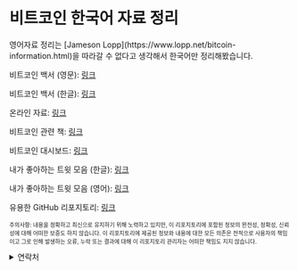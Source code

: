 # 비트코인 한국어 자료 정리

<p>
  영어자료 정리는 [Jameson Lopp](https://www.lopp.net/bitcoin-information.html)을 따라갈 수 없다고 생각해서 한국어만 정리해봤습니다.
</p>

<p>비트코인 백서 (영문): <a href="https://bitcoin.org/bitcoin.pdf">링크</a></p>
<p>비트코인 백서 (한글): <a href="/pdf/백서_한글번역(A4).pdf">링크</a></p>
<p></p>
<p>온라인 자료: <a href="https://bitcoin.org/bitcoin.pdf">링크</a></p>
<p>비트코인 관련 책: <a href="https://bitcoin.org/bitcoin.pdf">링크</a></p>
<p>비트코인 대시보드: <a href="https://bitcoin.org/bitcoin.pdf">링크</a></p>
<p>내가 좋아하는 트윗 모음 (한글): <a href="https://bitcoin.org/bitcoin.pdf">링크</a></p>
<p>내가 좋아하는 트윗 모음 (영어): <a href="https://bitcoin.org/bitcoin.pdf">링크</a></p>
<p>유용한 GitHub 리포지토리: <a href="https://bitcoin.org/bitcoin.pdf">링크</a></p>

<p style="font-size: 10px;">
  주의사항: 내용을 정확하고 최신으로 유지하기 위해 노력하고 있지만, 이 리포지토리에 포함된 정보의 완전성, 정확성, 신뢰성에 대해 어떠한 보증도 하지 않습니다. 이 리포지토리에 제공된 정보와 내용에 대한 모든 의존은 전적으로 사용자의 책임이고 그로 인해 발생하는 오류, 누락 또는 결과에 대해 이 리포지토리 관리자는 어떠한 책임도 지지 않습니다.
</p>

<details>
  <summary>연락처</summary>
  <p>X: 
    <a href="https://x.com/juhwang8378">@juhwang8378</a>
  </p>
  <p>Email: 
    <a href="mailto:juhwang8378">juhwang8378@proton.me</a>
  </p>
  <p>Nostr/LN: 
    <a href="https://primal.net/p/nprofile1qqs05h4qpl9yy6wq39zu48mcnmgjh7r999s9fhrgsjxk945lzp6lhlsd8zdu8">juhwang@oksu.su</a>
  </p> 
</details>

